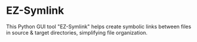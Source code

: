 # EZ-Symlink
This Python GUI tool "EZ-Symlink" helps create symbolic links between files in source &amp; target directories, simplifying file organization.
